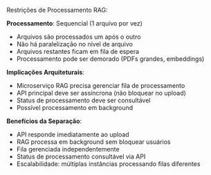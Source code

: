 Restrições de Processamento RAG:

**Processamento**: Sequencial (1 arquivo por vez)
- Arquivos são processados um após o outro
- Não há paralelização no nível de arquivo
- Arquivos restantes ficam em fila de espera
- Processamento pode ser demorado (PDFs grandes, embeddings)

**Implicações Arquiteturais**:
- Microserviço RAG precisa gerenciar fila de processamento
- API principal deve ser assíncrona (não bloquear no upload)
- Status de processamento deve ser consultável
- Possível processamento em background

**Benefícios da Separação**:
- API responde imediatamente ao upload
- RAG processa em background sem bloquear usuários
- Fila gerenciada independentemente
- Status de processamento consultável via API
- Escalabilidade: múltiplas instâncias processando filas diferentes